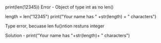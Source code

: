print(len(12345))
Error - Object of type int as no len()

length = len("12345")
print("Your name has " +str(length) + " characters")

Type error, becuase len fu()ntion restuns integer

Solution - print("Your name has "+str(length)+ " characters")

